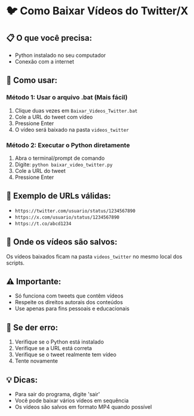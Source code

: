 # 🐦 Como Baixar Vídeos do Twitter/X

## 📋 O que você precisa:
- Python instalado no seu computador
- Conexão com a internet

## 🚀 Como usar:

### Método 1: Usar o arquivo .bat (Mais fácil)
1. Clique duas vezes em `Baixar_Videos_Twitter.bat`
2. Cole a URL do tweet com vídeo
3. Pressione Enter
4. O vídeo será baixado na pasta `videos_twitter`

### Método 2: Executar o Python diretamente
1. Abra o terminal/prompt de comando
2. Digite: `python baixar_video_twitter.py`
3. Cole a URL do tweet
4. Pressione Enter

## 📝 Exemplo de URLs válidas:
- `https://twitter.com/usuario/status/1234567890`
- `https://x.com/usuario/status/1234567890`
- `https://t.co/abcd1234`

## 📂 Onde os vídeos são salvos:
Os vídeos baixados ficam na pasta `videos_twitter` no mesmo local dos scripts.

## ⚠️ Importante:
- Só funciona com tweets que contêm vídeos
- Respeite os direitos autorais dos conteúdos
- Use apenas para fins pessoais e educacionais

## 🔧 Se der erro:
1. Verifique se o Python está instalado
2. Verifique se a URL está correta
3. Verifique se o tweet realmente tem vídeo
4. Tente novamente

## 💡 Dicas:
- Para sair do programa, digite 'sair'
- Você pode baixar vários vídeos em sequência
- Os vídeos são salvos em formato MP4 quando possível 